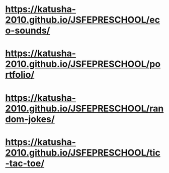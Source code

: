 # https://katusha-2010.github.io/JSFEPRESCHOOL/eco-sounds/
# https://katusha-2010.github.io/JSFEPRESCHOOL/portfolio/
# https://katusha-2010.github.io/JSFEPRESCHOOL/random-jokes/
# https://katusha-2010.github.io/JSFEPRESCHOOL/tic-tac-toe/
